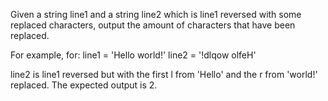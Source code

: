 Given a string line1 and a string line2 which is line1 reversed with some replaced characters, output the amount of characters that have been replaced.

For example, for:
line1 = 'Hello world!'
line2 = '!dlqow olfeH'

line2 is line1 reversed but with the first l from 'Hello' and the r from 'world!' replaced. The expected output is 2.
